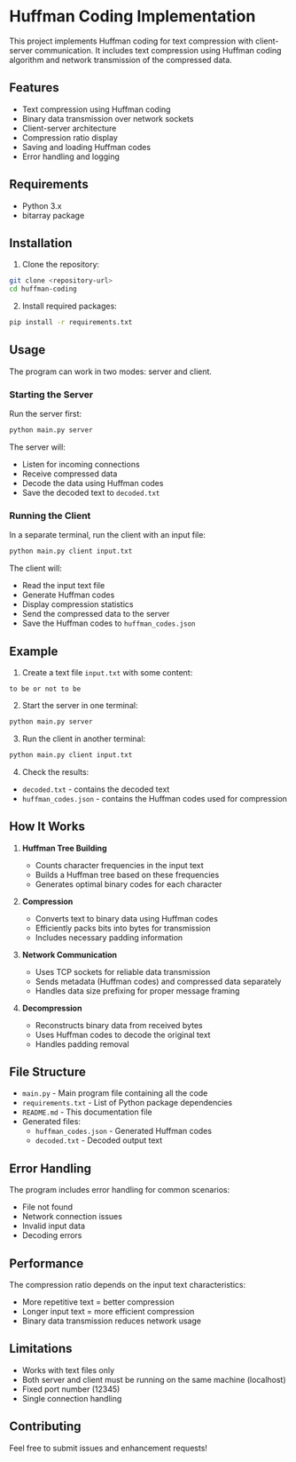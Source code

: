 # Huffman Coding Implementation

This project implements Huffman coding for text compression with client-server communication. It includes text compression using Huffman coding algorithm and network transmission of the compressed data.

## Features

- Text compression using Huffman coding
- Binary data transmission over network sockets
- Client-server architecture
- Compression ratio display
- Saving and loading Huffman codes
- Error handling and logging

## Requirements

- Python 3.x
- bitarray package

## Installation

1. Clone the repository:
```bash
git clone <repository-url>
cd huffman-coding
```

2. Install required packages:
```bash
pip install -r requirements.txt
```

## Usage

The program can work in two modes: server and client.

### Starting the Server

Run the server first:
```bash
python main.py server
```

The server will:
- Listen for incoming connections
- Receive compressed data
- Decode the data using Huffman codes
- Save the decoded text to `decoded.txt`

### Running the Client

In a separate terminal, run the client with an input file:
```bash
python main.py client input.txt
```

The client will:
- Read the input text file
- Generate Huffman codes
- Display compression statistics
- Send the compressed data to the server
- Save the Huffman codes to `huffman_codes.json`

## Example

1. Create a text file `input.txt` with some content:
```
to be or not to be
```

2. Start the server in one terminal:
```bash
python main.py server
```

3. Run the client in another terminal:
```bash
python main.py client input.txt
```

4. Check the results:
- `decoded.txt` - contains the decoded text
- `huffman_codes.json` - contains the Huffman codes used for compression

## How It Works

1. **Huffman Tree Building**
   - Counts character frequencies in the input text
   - Builds a Huffman tree based on these frequencies
   - Generates optimal binary codes for each character

2. **Compression**
   - Converts text to binary data using Huffman codes
   - Efficiently packs bits into bytes for transmission
   - Includes necessary padding information

3. **Network Communication**
   - Uses TCP sockets for reliable data transmission
   - Sends metadata (Huffman codes) and compressed data separately
   - Handles data size prefixing for proper message framing

4. **Decompression**
   - Reconstructs binary data from received bytes
   - Uses Huffman codes to decode the original text
   - Handles padding removal

## File Structure

- `main.py` - Main program file containing all the code
- `requirements.txt` - List of Python package dependencies
- `README.md` - This documentation file
- Generated files:
  - `huffman_codes.json` - Generated Huffman codes
  - `decoded.txt` - Decoded output text

## Error Handling

The program includes error handling for common scenarios:
- File not found
- Network connection issues
- Invalid input data
- Decoding errors

## Performance

The compression ratio depends on the input text characteristics:
- More repetitive text = better compression
- Longer input text = more efficient compression
- Binary data transmission reduces network usage

## Limitations

- Works with text files only
- Both server and client must be running on the same machine (localhost)
- Fixed port number (12345)
- Single connection handling

## Contributing

Feel free to submit issues and enhancement requests!